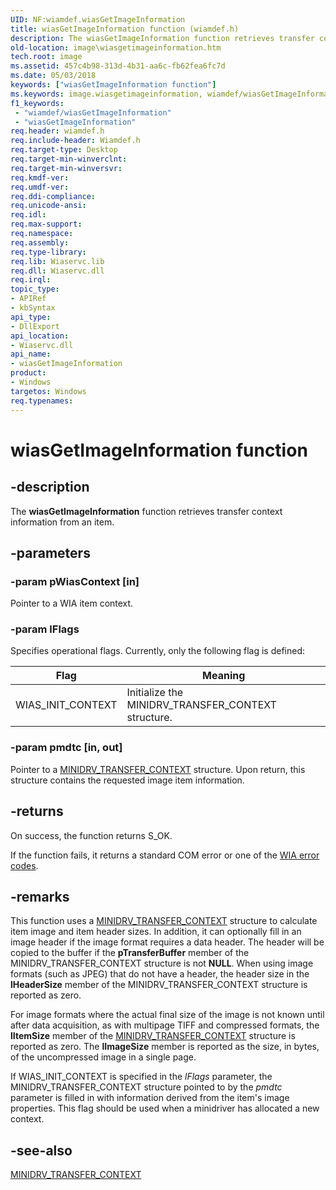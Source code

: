 ```yaml
---
UID: NF:wiamdef.wiasGetImageInformation
title: wiasGetImageInformation function (wiamdef.h)
description: The wiasGetImageInformation function retrieves transfer context information from an item.
old-location: image\wiasgetimageinformation.htm
tech.root: image
ms.assetid: 457c4b98-313d-4b31-aa6c-fb62fea6fc7d
ms.date: 05/03/2018
keywords: ["wiasGetImageInformation function"]
ms.keywords: image.wiasgetimageinformation, wiamdef/wiasGetImageInformation, wiasFncs_6603ae74-b0b9-48f4-9fa9-83cdf3edc1d6.xml, wiasGetImageInformation, wiasGetImageInformation function [Imaging Devices]
f1_keywords:
 - "wiamdef/wiasGetImageInformation"
 - "wiasGetImageInformation"
req.header: wiamdef.h
req.include-header: Wiamdef.h
req.target-type: Desktop
req.target-min-winverclnt:
req.target-min-winversvr: 
req.kmdf-ver: 
req.umdf-ver: 
req.ddi-compliance: 
req.unicode-ansi: 
req.idl: 
req.max-support: 
req.namespace: 
req.assembly: 
req.type-library: 
req.lib: Wiaservc.lib
req.dll: Wiaservc.dll
req.irql: 
topic_type:
- APIRef
- kbSyntax
api_type:
- DllExport
api_location:
- Wiaservc.dll
api_name:
- wiasGetImageInformation
product:
- Windows
targetos: Windows
req.typenames: 
---
```


# wiasGetImageInformation function

## -description

The **wiasGetImageInformation** function retrieves transfer context information from an item.

## -parameters

### -param pWiasContext [in]

Pointer to a WIA item context.

### -param lFlags

Specifies operational flags. Currently, only the following flag is defined:

| Flag | Meaning |
| --- | --- |
| WIAS_INIT_CONTEXT | Initialize the MINIDRV_TRANSFER_CONTEXT structure. |

### -param pmdtc [in, out]

Pointer to a [MINIDRV_TRANSFER_CONTEXT](https://docs.microsoft.com/windows-hardware/drivers/ddi/wiamindr_lh/ns-wiamindr_lh-_minidrv_transfer_context) structure. Upon return, this structure contains the requested image item information.

## -returns

On success, the function returns S_OK.

If the function fails, it returns a standard COM error or one of the [WIA error codes](https://docs.microsoft.com/windows/win32/wia/-wia-error-codes).

## -remarks

This function uses a [MINIDRV_TRANSFER_CONTEXT](https://docs.microsoft.com/windows-hardware/drivers/ddi/wiamindr_lh/ns-wiamindr_lh-_minidrv_transfer_context) structure to calculate item image and item header sizes. In addition, it can optionally fill in an image header if the image format requires a data header. The header will be copied to the buffer if the **pTransferBuffer** member of the MINIDRV_TRANSFER_CONTEXT structure is not **NULL**. When using image formats (such as JPEG) that do not have a header, the header size in the **lHeaderSize** member of the MINIDRV_TRANSFER_CONTEXT structure is reported as zero.

For image formats where the actual final size of the image is not known until after data acquisition, as with multipage TIFF and compressed formats, the **lItemSize** member of the [MINIDRV_TRANSFER_CONTEXT](https://docs.microsoft.com/windows-hardware/drivers/ddi/wiamindr_lh/ns-wiamindr_lh-_minidrv_transfer_context) structure is reported as zero. The **lImageSize** member is reported as the size, in bytes, of the uncompressed image in a single page.

If WIAS_INIT_CONTEXT is specified in the *lFlags* parameter, the MINIDRV_TRANSFER_CONTEXT structure pointed to by the *pmdtc* parameter is filled in with information derived from the item's image properties. This flag should be used when a minidriver has allocated a new context.

## -see-also

[MINIDRV_TRANSFER_CONTEXT](https://docs.microsoft.com/windows-hardware/drivers/ddi/wiamindr_lh/ns-wiamindr_lh-_minidrv_transfer_context)

